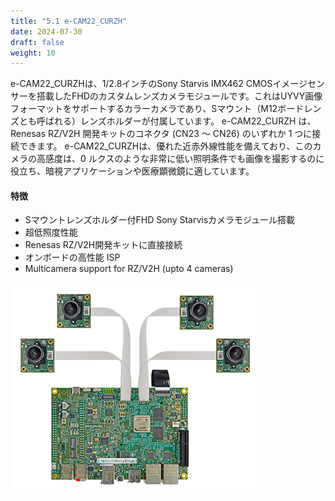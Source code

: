 ```yaml
---
title: "5.1 e-CAM22_CURZH"
date: 2024-07-30
draft: false
weight: 10
---
```


e-CAM22_CURZHは、1/2.8インチのSony Starvis IMX462 CMOSイメージセンサーを搭載したFHDのカスタムレンズカメラモジュールです。これはUYVY画像フォーマットをサポートするカラーカメラであり、Sマウント（M12ボードレンズとも呼ばれる）レンズホルダーが付属しています。
e-CAM22_CURZH は、Renesas RZ/V2H 開発キットのコネクタ (CN23 ～ CN26) のいずれか 1 つに接続できます。 e-CAM22_CURZHは、優れた近赤外線性能を備えており、このカメラの高感度は、0 ルクスのような非常に低い照明条件でも画像を撮影するのに役立ち、暗視アプリケーションや医療顕微鏡に適しています。


#### 特徴

* Sマウントレンズホルダー付FHD Sony Starvisカメラモジュール搭載
* 超低照度性能
* Renesas RZ/V2H開発キットに直接接続
* オンボードの高性能 ISP
* Multicamera support for RZ/V2H (upto 4 cameras)

![e-CAM22_CURZH](images/image240730_145334.png)